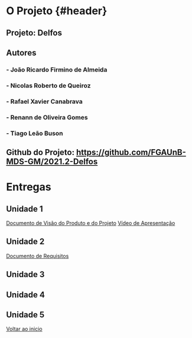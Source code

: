 # O Projeto {#header}

## Projeto: Delfos

## Autores

### - João Ricardo Firmino de Almeida
### - Nicolas Roberto de Queiroz
### - Rafael Xavier Canabrava
### - Renann de Oliveira Gomes
### - Tiago Leão Buson

## Github do Projeto: https://github.com/FGAUnB-MDS-GM/2021.2-Delfos

# Entregas

## Unidade 1

[Documento de Visão do Produto e do Projeto](https://fgaunb-mds-gm.github.io/2021.2-Delfos/unidade1)
[Vídeo de Apresentação](https://www.youtube.com/watch?v=jTiSDy7NduE&ab_channel=NicolasRoberto "Link do Youtube")

## Unidade 2

[Documento de Requisitos](https://fgaunb-mds-gm.github.io/2021.2-Delfos/unidade2)

## Unidade 3

## Unidade 4

## Unidade 5

[Voltar ao inicio](#header)
